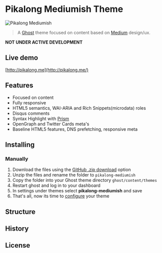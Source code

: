 # Pikalong Mediumish Theme
![Pikalong Mediumish](https://i.imgur.com/s0RLQnP.png)

> A [Ghost](https://ghost.org/) theme focused on content based on [Medium](https://medium.com) design/ux.

**NOT UNDER ACTIVE DEVELOPMENT**

## Live demo
[http://pikalong.me](http://pikalong.me/)

## Features

* Focused on content
* Fully responsive
* HTML5 semantics, WAI-ARIA and Rich Snippets(microdata) roles
* Disqus comments
* Syntax Highlight with [Prism](http://prismjs.com/)
* OpenGraph and Twitter Cards meta's
* Baseline HTML5 features, DNS prefetching, responsive meta

## Installing

### Manually
1. Download the files using the [GitHub .zip download](https://github.com/vunguyen9404/pikalong-mediumish/archive/master.zip) option
2. Unzip the files and rename the folder to `pikalong-mediumish`
4. Copy the folder into your Ghost theme directory `ghost/content/themes`
5. Restart ghost and log in to your dashboard
6. In settings under themes select **pikalong-mediumish** and save
7. That's all, now its time to [configure](#configuring) your theme

## Structure

## History

## License